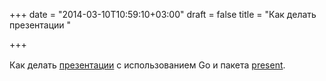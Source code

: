 +++
date = "2014-03-10T10:59:10+03:00"
draft = false
title = "Как делать презентации "

+++

<p>Как делать <a href="http://blog.joshsoftware.com/2014/03/10/how-do-i-create-a-presentation-using-go/">презентации</a> с использованием Go и&nbsp;<span style="line-height: 1.6em;">пакета&nbsp;</span><span style="line-height: 1.6em;"><a href="https://godoc.org/code.google.com/p/go.talks/present">present</a>.</span></p>


